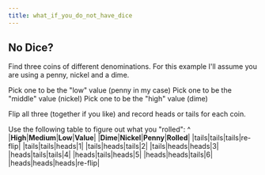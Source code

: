 ```yaml
---
title: what_if_you_do_not_have_dice
---
```

## No Dice?
Find three coins of different denominations. For this example I'll assume you are using a penny, nickel and a dime.

Pick one to be the "low" value (penny in my case)
Pick one to be the "middle" value (nickel)
Pick one to be the "high" value (dime)

Flip all three (together if you like) and record heads or tails for each coin.

Use the following table to figure out what you "rolled":
^
|**High**|**Medium**|**Low**|**Value**|
|**Dime**|**Nickel**|**Penny**|**Rolled**|
|tails|tails|tails|re-flip|
|tails|tails|heads|1|
|tails|heads|tails|2|
|tails|heads|heads|3|
|heads|tails|tails|4|
|heads|tails|heads|5|
|heads|heads|tails|6|
|heads|heads|heads|re-flip|
